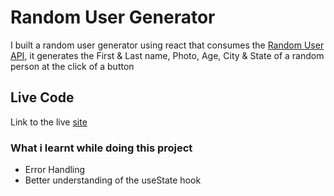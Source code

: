 # Random User Generator
I built a random user generator using react that consumes the [Random User API](https://randomuser.me/), it generates the First & Last name, Photo, Age, City & State of a random person at the click of a button

## Live Code
Link to the live [site](https://wazrandomuser.netlify.app)

### What i learnt while doing this project
- Error Handling
- Better understanding of the useState hook





